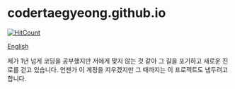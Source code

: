 # codertaegyeong.github.io
[![HitCount](http://hits.dwyl.com/CoderTaegyeong/codertaegyeonggithubio.svg)](http://hits.dwyl.com/CoderTaegyeong/codertaegyeonggithubio)

[English](README.md)

제가 1년 넘게 코딩을 공부했지만 저에게 맞지 않는 것 같아 그 길을 포기하고 새로운 진로를 걷고 있습니다. 언젠가 이 계정을 지우겠지만 그 때까지는 이 프로젝트도 냅두려고 합니다.
